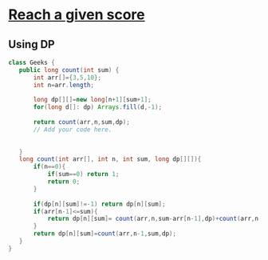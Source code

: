 # [**Reach a given score**](https://practice.geeksforgeeks.org/problems/reach-a-given-score-1587115621/1#)

## Using DP
 ```java
class Geeks {
    public long count(int sum) {
        int arr[]={3,5,10};
        int n=arr.length;
        
        long dp[][]=new long[n+1][sum+1];
        for(long d[]: dp) Arrays.fill(d,-1);
        
        return count(arr,n,sum,dp);
        // Add your code here.
        
       
    }
    long count(int arr[], int n, int sum, long dp[][]){
        if(n==0){
            if(sum==0) return 1;
            return 0;
        }
        
        if(dp[n][sum]!=-1) return dp[n][sum];
        if(arr[n-1]<=sum){
            return dp[n][sum]= count(arr,n,sum-arr[n-1],dp)+count(arr,n-1,sum,dp); // pick
        }
        return dp[n][sum]=count(arr,n-1,sum,dp);
    }
}
```